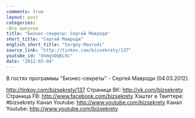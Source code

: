 ```yaml
---
comments: true
layout: post
categories:
-Все выпуски
title: "Бизнес-секреты: Сергей Мавроди"
short_title: "Сергей Мавроди"
english_short_title: "Sergey-Mavrodi"
source_link: "http://tinkov.com/bizsekrety/137"
youtube_id: "dnmgnDqKL9c"
date: "2012-03-04"
---
```

В гостях программы "Бизнес-секреты" - Сергей Мавроди (04.03.2012).

http://tinkov.com/bizsekrety/137
Страница ВК: http://vk.com/bizsekrety
Страница FB: http://www.facebook.com/bizsekrety
Хэштег в Твиттере: #bizsekrety
Канал Youtube: http://www.youtube.com/bizsekrety
Канал Youtube: http://www.youtube.com/bizsekrety
